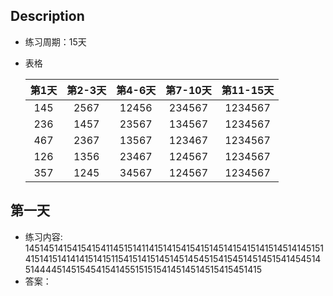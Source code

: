 ## Description
* 练习周期：15天
* 表格

  |  第1天  |   第2-3天   |   第4-6天   |  第7-10天  |  第11-15天  |
  |:------:|:----------:|:----------:|:----------:|:-----------:|
  |   145  |    2567    |   12456    |   234567   |   1234567   |
  |   236  |    1457    |   23567    |   134567   |   1234567   |
  |   467  |    2367    |   13567    |   123467   |   1234567   |
  |   126  |    1356    |   23467    |   124567   |   1234567   |
  |   357  |    1245    |   34567    |   124567   |   1234567   |

## 第一天
* 练习内容: 
    145145141541541541145151411415141541541514514154151415145141451514151415141414151415115415141514514514545154154514514515414545145144445145154541541455151515414514514515415451415
* 答案：
    